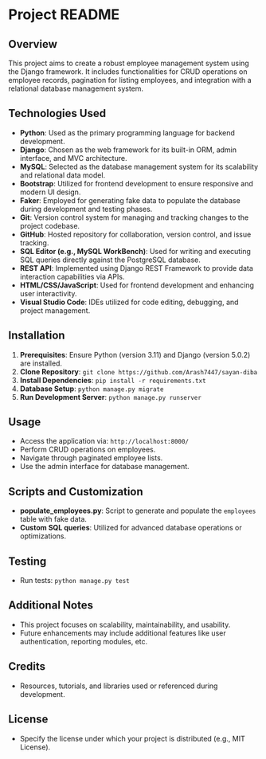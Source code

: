 # Project README

## Overview

This project aims to create a robust employee management system using the Django framework. It includes functionalities for CRUD operations on employee records, pagination for listing employees, and integration with a relational database management system.

## Technologies Used

- **Python**: Used as the primary programming language for backend development.
- **Django**: Chosen as the web framework for its built-in ORM, admin interface, and MVC architecture.
- **MySQL**: Selected as the database management system for its scalability and relational data model.
- **Bootstrap**: Utilized for frontend development to ensure responsive and modern UI design.
- **Faker**: Employed for generating fake data to populate the database during development and testing phases.
- **Git**: Version control system for managing and tracking changes to the project codebase.
- **GitHub**: Hosted repository for collaboration, version control, and issue tracking.
- **SQL Editor (e.g., MySQL WorkBench)**: Used for writing and executing SQL queries directly against the PostgreSQL database.
- **REST API**: Implemented using Django REST Framework to provide data interaction capabilities via APIs.
- **HTML/CSS/JavaScript**: Used for frontend development and enhancing user interactivity.
- **Visual Studio Code**: IDEs utilized for code editing, debugging, and project management.

## Installation

1. **Prerequisites**: Ensure Python (version 3.11) and Django (version 5.0.2) are installed.
2. **Clone Repository**: `git clone https://github.com/Arash7447/sayan-diba`
3. **Install Dependencies**: `pip install -r requirements.txt`
4. **Database Setup**: `python manage.py migrate`
5. **Run Development Server**: `python manage.py runserver`

## Usage

- Access the application via: `http://localhost:8000/`
- Perform CRUD operations on employees.
- Navigate through paginated employee lists.
- Use the admin interface for database management.

## Scripts and Customization

- **populate_employees.py**: Script to generate and populate the `employees` table with fake data.
- **Custom SQL queries**: Utilized for advanced database operations or optimizations.

## Testing

- Run tests: `python manage.py test`

## Additional Notes

- This project focuses on scalability, maintainability, and usability.
- Future enhancements may include additional features like user authentication, reporting modules, etc.

## Credits

- Resources, tutorials, and libraries used or referenced during development.

## License

- Specify the license under which your project is distributed (e.g., MIT License).
